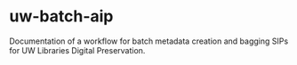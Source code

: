 # uw-batch-aip
Documentation of a workflow for batch metadata creation and bagging SIPs for UW Libraries Digital Preservation.
